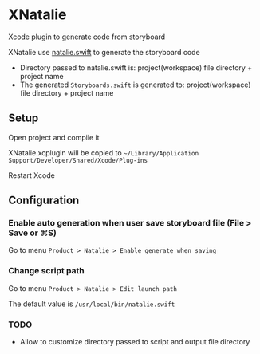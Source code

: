 # XNatalie
Xcode plugin to generate code from storyboard

XNatalie use [natalie.swift](https://github.com/krzyzanowskim/Natalie) to generate the storyboard code
- Directory passed to natalie.swift is: project(workspace) file directory + project name
- The generated `Storyboards.swift` is generated to: project(workspace) file directory + project name

## Setup
Open project and compile it

XNatalie.xcplugin will be copied to `~/Library/Application Support/Developer/Shared/Xcode/Plug-ins`

Restart Xcode

## Configuration
### Enable auto generation when user save storyboard file (File > Save or ⌘S)

Go to menu `Product > Natalie > Enable generate when saving`

### Change script path

Go to menu `Product > Natalie > Edit launch path`

The default value is `/usr/local/bin/natalie.swift`

### TODO
- Allow to customize directory passed to script and output file directory
